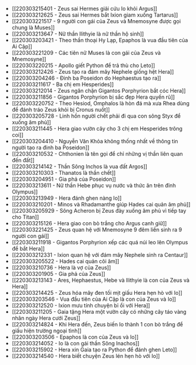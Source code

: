 - [[220303215401 - Zeus sai Hermes giải cứu Io khỏi Argus]]
- [[220303212625 - Zeus sai Hermes bắt Ixion giam xuống Tartarus]]
- [[220303221517 - 9 người con gái của Zeus và Mnemosyne được gọi chung là Muses]]
- [[220303213647 - Nữ thần Ilithyie là nữ thần hộ sinh]]
- [[220303203421 - Theo thần thoại Hy Lạp, Epaphos là vua đầu tiên của Ai Cập]]
- [[220303221209 - Các tiên nữ Muses là con gái của Zeus và Mnemosyne]]
- [[220303220215 - Apollo giết Python để trả thù cho Leto]]
- [[220303212426 - Zeus tạo ra đám mây Nephele giống hệt Hera]]
- [[220303204246 - Đinh ba Poseidon do Hephaestus tạo ra]]
- [[220303211617 - Ba chị em Hesperides]]
- [[220303212014 - Zeus ngăn chặn Gigantos Porphyrion bắt cóc Hera]]
- [[220303211856 - Gigantos Porphyrion bị sắc đẹp Hera quyến rũ]]
- [[220303220752 - Theo Hesiod, Omphalos là hòn đá mà xưa Rhea dùng để đánh tráo Zeus khỏi bị Cronus nuốt]]
- [[220303205728 - Linh hồn người chết phải đi qua con sông Styx để xuống âm phủ]]
- [[220303211445 - Hera giao vườn cây cho 3 chị em Hesperides trông coi]]
- [[220303204410 - Nguyễn Văn Khỏa không thống nhất về thông tin người tạo ra đinh ba Poseidon]]
- [[220303210532 - Chthonien là tên gọi để chỉ những vị thần liên quan đến đất]]
- [[220303214142 - Thần Sông Inchos là vua đất Argos]]
- [[220303210303 - Thanatos là thần chết]]
- [[220303204951 - Gia phả của Poseidon]]
- [[220303213611 - Nữ thần Hebe phục vụ nước và thức ăn trên đỉnh Olympus]]
- [[220303213949 - Hera đánh ghen nàng Io]]
- [[220303210201 - Minos và Rhadamanthe giúp Hades cai quản âm phủ]]
- [[220303205929 - Sông Acheron bị Zeus đày xuống âm phủ vì tiếp tay cho Titan]]
- [[220303215126 - Hera giao con bò trắng cho Argus canh giữ]]
- [[220303221425 - Zeus quan hệ với Mnemosyne 9 đêm liền sinh ra 9 người con gái]]
- [[220303211918 - Gigantos Porphyrion xếp các quá núi leo lên Olympus để bắt Hera]]
- [[220303212331 - Ixion quan hệ với đám mây Nephele sinh ra Centaur]]
- [[220303205522 - Hades cai quản cõi âm]]
- [[220303210736 - Hera là vợ của Zeus]]
- [[220303201905 - Gia phả của Zeus]]
- [[220303213143 - Ares, Hephaestus, Hebe và Ilithyie là con của Zeus và Hera]]
- [[220303214425 - Zeus hóa mây đen tối mịt giấu Hera hẹn hò với Io]]
- [[220303203546 - Vua đầu tiên của Ai Cập là con của Zeus và Io]]
- [[220303212520 - Ixion mưu tính chuyện bỉ ổi với Hera]]
- [[220303211205 - Gaia tặng Hera một vườn cây có những cây táo vàng nhân ngày Hera cưới Zeus]]
- [[220303214824 - Khi Hera đến, Zeus biến Io thành 1 con bò trắng để giấu hiện trường ngoại tình]]
- [[220303203506 - Epaphos là con của Zeus và Io]]
- [[220303214052 - Io là con gái thần Sông Inachos]]
- [[220303215902 - Hera xin Gaia tạo ra Python để đánh ghen Leto]]
- [[220303214540 - Hera biết chuyện Zeus lén hẹn hò với Io]]

